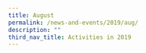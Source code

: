 ```yaml
---
title: August
permalink: /news-and-events/2019/aug/
description: ""
third_nav_title: Activities in 2019
---
```

